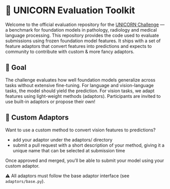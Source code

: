 # 🧪 UNICORN Evaluation Toolkit

Welcome to the official evaluation repository for the [UNICORN Challenge]([url](https://unicorn.grand-challenge.org/)) — a benchmark for foundation models in pathology, radiology and medical language processing. This repository provides the code used to evaluate submissions using frozen foundation model features. It ships with a set of feature adaptors that convert features into predictions and expects to community to contribute with custom & more fancy adaptors.

## 🚀 Goal

The challenge evaluates how well foundation models generalize across tasks without extensive fine-tuning. For language and vision-language tasks, the model should yield the prediction. For vision tasks, we adapt features using light-weight methods (adaptors). Participants are invited to use built-in adaptors or propose their own!

## 🧩 Custom Adaptors

Want to use a custom method to convert vision features to predictions?

- add your adaptor under the adaptors/ directory
- submit a pull request with a short description of your method, giving it a unique name that can be selected at submission time

Once approved and merged, you’ll be able to submit your model using your custom adaptor.

⚠️ All adaptors must follow the base adaptor interface (see `adaptors/base.py`).
